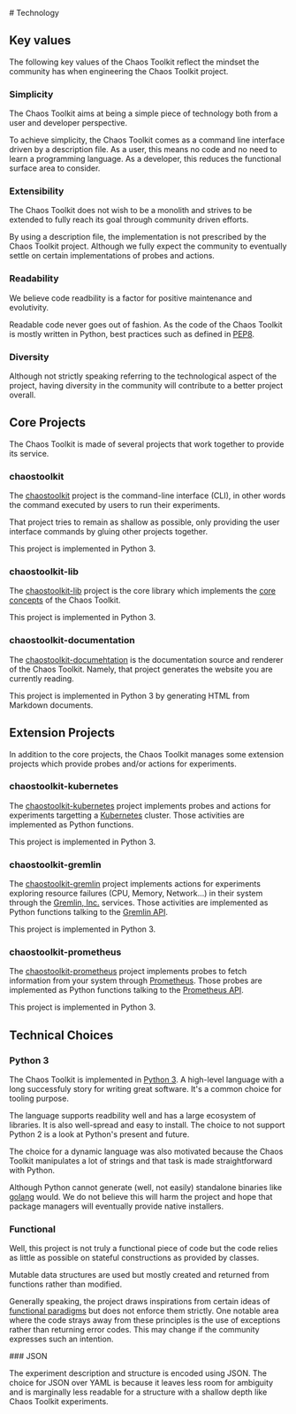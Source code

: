 # Technology

## Key values

The following key values of the Chaos Toolkit reflect the mindset the community
has when engineering the Chaos Toolkit project.

### Simplicity

The Chaos Toolkit aims at being a simple piece of technology both from a user
and developer perspective.

To achieve simplicity, the Chaos Toolkit comes as a command line interface
driven by a description file. As a user, this means no code and no need to 
learn a programming language. As a developer, this reduces the functional
surface area to consider.

### Extensibility

The Chaos Toolkit does not wish to be a monolith and strives to be extended to
fully reach its goal through community driven efforts.

By using a description file, the implementation is not prescribed by the Chaos
Toolkit project. Although we fully expect the community to eventually settle on
certain implementations of probes and actions.

### Readability

We believe code readbility is a factor for positive maintenance and evolutivity.

Readable code never goes out of fashion. As the code of the Chaos Toolkit is
mostly written in Python, best practices such as defined in [PEP8][pep8].

[pep8]: https://www.python.org/dev/peps/pep-0008/

### Diversity

Although not strictly speaking referring to the technological aspect of the 
project, having diversity in the community will contribute to a better project
overall.

## Core Projects

The Chaos Toolkit is made of several projects that work together to provide its
service.

### chaostoolkit

The [chaostoolkit][] project is the command-line interface (CLI), in other words
the command executed by users to run their experiments.

[chaostoolkit]: https://github.com/chaostoolkit/chaostoolkit

That project tries to remain as shallow as possible, only providing the user
interface commands by gluing other projects together.

This project is implemented in Python 3.

### chaostoolkit-lib

The [chaostoolkit-lib][chaoslib] project is the core library which implements
the [core concepts][concepts] of the Chaos Toolkit.

[chaoslib]: https://github.com/chaostoolkit/chaostoolkit-lib
[concepts]: ../overview/concepts.md

This project is implemented in Python 3.

### chaostoolkit-documentation

The [chaostoolkit-documehtation][chaosdoc] is the documentation source and
renderer of the Chaos Toolkit. Namely, that project generates the website you
are currently reading.

[chaosdoc]: https://github.com/chaostoolkit/chaostoolkit-documentation

This project is implemented in Python 3 by generating HTML from Markdown
documents.

## Extension Projects

In addition to the core projects, the Chaos Toolkit manages some extension
projects which provide probes and/or actions for experiments.

### chaostoolkit-kubernetes

The [chaostoolkit-kubernetes][chaoskube] project implements probes and actions
for experiments targetting a [Kubernetes][kubernetes] cluster. Those activities
are implemented as Python functions.

[chaoskube]: https://github.com/chaostoolkit/chaostoolkit-kubernetes
[kubernetes]: https://kubernetes.io/

This project is implemented in Python 3.

### chaostoolkit-gremlin

The [chaostoolkit-gremlin][chaosgremlin] project implements actions
for experiments exploring resource failures (CPU, Memory, Network...) in their
system through the [Gremlin, Inc.][gremlin] services. Those activities
are implemented as Python functions talking to the [Gremlin API][gremlinapi].

[chaosgremlin]: https://github.com/chaostoolkit/chaostoolkit-gremlin
[gremlin]: https://gremlininc.com/
[gremlinapi]: https://help.gremlininc.com/api/

This project is implemented in Python 3.

### chaostoolkit-prometheus

The [chaostoolkit-prometheus][chaosprom] project implements probes to fetch
information from your system through [Prometheus][prometheus]. Those probes
are implemented as Python functions talking to the [Prometheus API][promapi].

[chaosprom]: https://github.com/chaostoolkit/chaostoolkit-prometheus
[prometheus]: https://prometheus.io/
[promapi]: https://prometheus.io/docs/querying/api/

This project is implemented in Python 3.

## Technical Choices

### Python 3

The Chaos Toolkit is implemented in [Python 3][py3k]. A high-level language with
a long successfuly story for writing great software. It's a common choice for
tooling purpose.

The language supports readbility well and has a large ecosystem of libraries. It
is also well-spread and easy to install. The choice to not support Python 2 is
a look at Python's present and future.

The choice for a dynamic language was also motivated because the Chaos Toolkit
manipulates a lot of strings and that task is made straightforward with Python.

Although Python cannot generate (well, not easily) standalone binaries like
[golang][go] would. We do not believe this will harm the project and hope that
package managers will eventually provide native installers.

[py3k]: https://www.python.org/
[go]: https://golang.org/

### Functional

Well, this project is not truly a functional piece of code but the code relies
as little as possible on stateful constructions as provided by classes.

Mutable data structures are used but mostly created and returned from functions
rather than modified.

Generally speaking, the project draws inspirations from certain ideas of 
[functional paradigms][funcpara] but does not enforce them strictly. One notable
area where the code strays away from these principles is the use of exceptions
rather than returning error codes. This may change if the community expresses
such an intention.

[funcpara]: https://en.wikipedia.org/wiki/Functional_programming

### JSON

The experiment description and structure is encoded using JSON. The choice for
JSON over YAML is because it leaves less room for ambiguity and is marginally
less readable for a structure with a shallow depth like Chaos Toolkit
experiments.